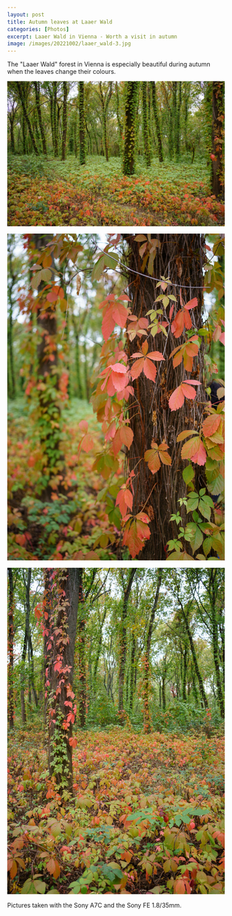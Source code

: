 ```yaml
---
layout: post
title: Autumn leaves at Laaer Wald
categories: [Photos]
excerpt: Laaer Wald in Vienna - Worth a visit in autumn
image: /images/20221002/laaer_wald-3.jpg
---
```


The "Laaer Wald" forest in Vienna is especially beautiful during autumn when the leaves change their colours.
 

![Laaer Wald - Vienna](../images/20221002/laaer_wald-1.jpg)

![Laaer Wald - Vienna](../images/20221002/laaer_wald-2.jpg)

![Laaer Wald - Vienna](../images/20221002/laaer_wald-3.jpg)


Pictures taken with the Sony A7C and the Sony FE 1.8/35mm.
